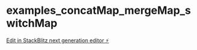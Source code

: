 # examples_concatMap_mergeMap_switchMap

[Edit in StackBlitz next generation editor ⚡️](https://stackblitz.com/~/github.com/gusvagner/examples_concatMap_mergeMap_switchMap)